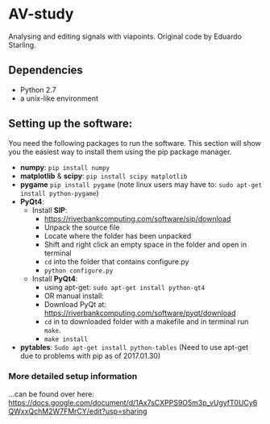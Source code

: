# AV-study
Analysing and editing signals with viapoints. Original code by Eduardo Starling.

## Dependencies 
- Python 2.7
- a unix-like environment

## Setting up the software:
You need the following packages to run the software. This section will show you the easiest way to install them using the pip package manager.

- **numpy**: `pip install numpy` 
- **matplotlib** & **scipy**: `pip install scipy matplotlib`
- **pygame** `pip install pygame` (note linux users may have to: `sudo apt-get install python-pygame`)
- **PyQt4**:
    - Install **SIP**:
        - https://riverbankcomputing.com/software/sip/download
        - Unpack the source file 
        - Locate where the folder has been unpacked 
        - Shift and right click an empty space in the folder and open in terminal 
        - `cd` into the folder that contains configure.py 
        - `python configure.py`
    - Install **PyQt4**:
        - using apt-get: `sudo apt-get install python-qt4`
        - OR manual install:
        - Download PyQt at: https://riverbankcomputing.com/software/pyqt/download
        - `cd` in to downloaded folder with a makefile and in terminal run `make`.
        - `make install`
- **pytables**: `Sudo apt-get install python-tables` (Need to use apt-get due to problems with pip as of 2017.01.30) 

### More detailed setup information
...can be found over here: https://docs.google.com/document/d/1Ax7sCXPPS9O5m3p_vUgyfT0UCy6QWxxQchM2W7FMrCY/edit?usp=sharing
